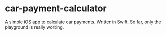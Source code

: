 car-payment-calculator
======================

A simple iOS app to calculate car payments. Written in Swift.
So far, only the playground is really working.

